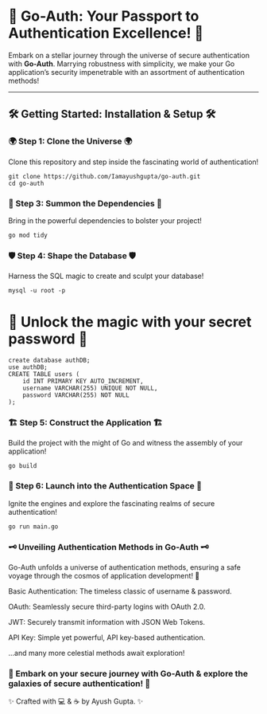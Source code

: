 # 🚀 Go-Auth: Your Passport to Authentication Excellence! 🚀

Embark on a stellar journey through the universe of secure authentication with **Go-Auth**. Marrying robustness with simplicity, we make your Go application’s security impenetrable with an assortment of authentication methods!

---

## 🛠 Getting Started: Installation & Setup 🛠

### 🌍 Step 1: Clone the Universe 🌍

Clone this repository and step inside the fascinating world of authentication!

```
git clone https://github.com/Iamayushgupta/go-auth.git
cd go-auth
```

### 🌌 Step 3: Summon the Dependencies 🌌
Bring in the powerful dependencies to bolster your project!

```
go mod tidy
```

### 🛡️ Step 4: Shape the Database 🛡️
Harness the SQL magic to create and sculpt your database!

```
mysql -u root -p
```

# 🔐 Unlock the magic with your secret password 🔐

```
create database authDB;
use authDB;
CREATE TABLE users (
    id INT PRIMARY KEY AUTO_INCREMENT,
    username VARCHAR(255) UNIQUE NOT NULL,
    password VARCHAR(255) NOT NULL
);
```

### 🏗️ Step 5: Construct the Application 🏗️
Build the project with the might of Go and witness the assembly of your application!

```
go build
```

### 🚀 Step 6: Launch into the Authentication Space 🚀
Ignite the engines and explore the fascinating realms of secure authentication!
```
go run main.go
```

### 🗝️ Unveiling Authentication Methods in Go-Auth 🗝️
Go-Auth unfolds a universe of authentication methods, ensuring a safe voyage through the cosmos of application development! 🚀

Basic Authentication: The timeless classic of username & password.

OAuth: Seamlessly secure third-party logins with OAuth 2.0.

JWT: Securely transmit information with JSON Web Tokens.

API Key: Simple yet powerful, API key-based authentication.

...and many more celestial methods await exploration!

### 🌌 Embark on your secure journey with Go-Auth & explore the galaxies of secure authentication! 🌌

✨ Crafted with 💻 & ☕ by Ayush Gupta. ✨

